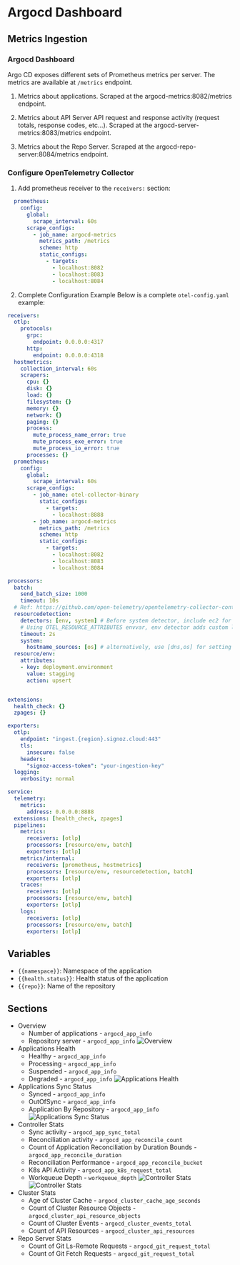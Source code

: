 # Argocd Dashboard

## Metrics Ingestion

### Argocd Dashboard
Argo CD exposes different sets of Prometheus metrics per server. The metrics are available at `/metrics` endpoint.
1. Metrics about applications. Scraped at the argocd-metrics:8082/metrics endpoint.
2. Metrics about API Server API request and response activity (request totals, response codes, etc...). Scraped at the argocd-server-metrics:8083/metrics endpoint.

3. Metrics about the Repo Server. Scraped at the argocd-repo-server:8084/metrics endpoint.


### Configure OpenTelemetry Collector

1. Add prometheus receiver to the `receivers:` section:

```yaml
  prometheus:
    config:
      global:
        scrape_interval: 60s
      scrape_configs:
        - job_name: argocd-metrics
          metrics_path: /metrics
          scheme: http
          static_configs:
            - targets:
              - localhost:8082
              - localhost:8083
              - localhost:8084
```

2. Complete Configuration Example
Below is a complete `otel-config.yaml` example:

```yaml
receivers:
  otlp:
    protocols:
      grpc:
        endpoint: 0.0.0.0:4317
      http:
        endpoint: 0.0.0.0:4318
  hostmetrics:
    collection_interval: 60s
    scrapers:
      cpu: {}
      disk: {}
      load: {}
      filesystem: {}
      memory: {}
      network: {}
      paging: {}
      process:
        mute_process_name_error: true
        mute_process_exe_error: true
        mute_process_io_error: true
      processes: {}
  prometheus:
    config:
      global:
        scrape_interval: 60s
      scrape_configs:
        - job_name: otel-collector-binary
          static_configs:
            - targets:
              - localhost:8888
        - job_name: argocd-metrics
          metrics_path: /metrics
          scheme: http
          static_configs:
            - targets:
              - localhost:8082
              - localhost:8083
              - localhost:8084

processors:
  batch:
    send_batch_size: 1000
    timeout: 10s
  # Ref: https://github.com/open-telemetry/opentelemetry-collector-contrib/blob/main/processor/resourcedetectionprocessor/README.md
  resourcedetection:
    detectors: [env, system] # Before system detector, include ec2 for AWS, gcp for GCP and azure for Azure.
    # Using OTEL_RESOURCE_ATTRIBUTES envvar, env detector adds custom labels.
    timeout: 2s
    system:
      hostname_sources: [os] # alternatively, use [dns,os] for setting FQDN as host.name and os as fallback
  resource/env:
    attributes:
    - key: deployment.environment
      value: stagging
      action: upsert


extensions:
  health_check: {}
  zpages: {}

exporters:
  otlp:
    endpoint: "ingest.{region}.signoz.cloud:443"
    tls:
      insecure: false
    headers:
      "signoz-access-token": "your-ingestion-key"
  logging:
    verbosity: normal

service:
  telemetry:
    metrics:
      address: 0.0.0.0:8888
  extensions: [health_check, zpages]
  pipelines:
    metrics:
      receivers: [otlp]
      processors: [resource/env, batch]
      exporters: [otlp]
    metrics/internal:
      receivers: [prometheus, hostmetrics]
      processors: [resource/env, resourcedetection, batch]
      exporters: [otlp]
    traces:
      receivers: [otlp]
      processors: [resource/env, batch]
      exporters: [otlp]
    logs:
      receivers: [otlp]
      processors: [resource/env, batch]
      exporters: [otlp]
```

## Variables

- `{{namespace}}`: Namespace of the application
- `{{health.status}}`: Health status of the application
- `{{repo}}`: Name of the repository

## Sections
- Overview
  - Number of applications -
  `argocd_app_info`
  - Repository server -
  `argocd_app_info`
  ![Overview](assets/overview.png)
- Applications Health
  - Healthy -
  `argocd_app_info`
  - Processing -
  `argocd_app_info`
  - Suspended -
  `argocd_app_info`
  - Degraded -
  `argocd_app_info`
  ![Applications Health](assets/applications-health.png)
- Applications Sync Status
  - Synced -
  `argocd_app_info`
  - OutOfSync -
  `argocd_app_info`
  - Application By Repository -
  `argocd_app_info`
  ![Applications Sync Status](assets/applications-sync-status.png)
- Controller Stats
  - Sync activity -
  `argocd_app_sync_total`
  - Reconciliation activity -
  `argocd_app_reconcile_count`
  - Count of Application Reconciliation by Duration Bounds -
  `argocd_app_reconcile_duration`
  - Reconciliation Performance -
  `argocd_app_reconcile_bucket`
  - K8s API Activity -
  `argocd_app_k8s_request_total`
  - Workqueue Depth -
  `workqueue_depth`
  ![Controller Stats](assets/controller-stats.png)
  ![Controller Stats](assets/controller-stats-1.png)
- Cluster Stats
  - Age of Cluster Cache -
  `argocd_cluster_cache_age_seconds`
  - Count of Cluster Resource Objects -
  `argocd_cluster_api_resource_objects`
  - Count of Cluster Events -
  `argocd_cluster_events_total`
  - Count of API Resources -
  `argocd_cluster_api_resources`
- Repo Server Stats
  - Count of Git Ls-Remote Requests -
  `argocd_git_request_total`
  - Count of Git Fetch Requests -
  `argocd_git_request_total`
